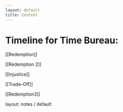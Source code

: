 ```yaml
---
layout: default
title: Content
---
```


# Timeline for Time Bureau:


[[Redemption]] 

[[Redemption 2]]

[[Injustice]]

[[Trade-Off]]

[[Redemption3]]

layout: notes / default


